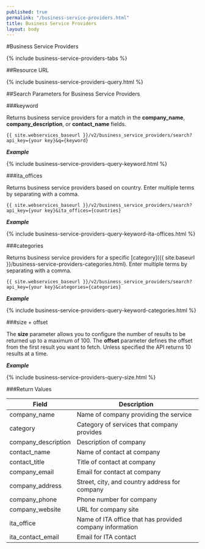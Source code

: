 ```yaml
---
published: true
permalink: "/business-service-providers.html"
title: Business Service Providers
layout: body
---
```


#Business Service Providers

{% include business-service-providers-tabs %}

##Resource URL

{% include business-service-providers-query.html %}

##Search Parameters for Business Service Providers

###keyword

Returns business service providers for a match in the **company_name**, **company_description**, or **contact_name** fields.

    {{ site.webservices_baseurl }}/v2/business_service_providers/search?api_key={your key}&q={keyword}

**_Example_**

{% include business-service-providers-query-keyword.html %}

###ita_offices

Returns business service providers based on country. Enter multiple terms by separating with a comma.

    {{ site.webservices_baseurl }}/v2/business_service_providers/search?api_key={your key}&ita_offices={countries}

**_Example_**

{% include business-service-providers-query-keyword-ita-offices.html %}

###categories

Returns business service providers for a specific [category]({{ site.baseurl }}/business-service-providers-categories.html). Enter multiple terms by separating with a comma.

    {{ site.webservices_baseurl }}/v2/business_service_providers/search?api_key={your key}&categories={categories}

**_Example_**

{% include business-service-providers-query-keyword-categories.html %}

###size + offset

The **size** parameter allows you to configure the number of results to be returned up to a maximum of 100. The **offset** parameter defines the offset from the first result you want to fetch. Unless specified the API returns 10 results at a time.

**_Example_**

{% include business-service-providers-query-size.html %}

###Return Values

| Field           | Description                                                     |
| --------------- | --------------------------------------------------------------- |
| company_name | Name of company providing the service
| category | Category of services that company provides
| company_description | Description of company
| contact_name | Name of contact at company
| contact_title | Title of contact at company
| company_email | Email for contact at company
| company_address | Street, city, and country address for company
| company_phone | Phone number for company
| company_website | URL for company site
| ita_office | Name of ITA office that has provided company information
| ita_contact_email | Email for ITA contact
